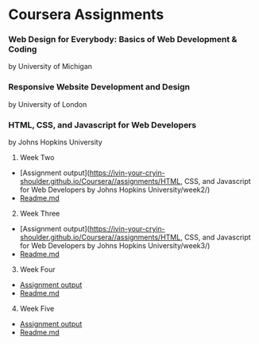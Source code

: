 # Coursera Assignments


### Web Design for Everybody: Basics of Web Development & Coding
by University of Michigan



### Responsive Website Development and Design
by University of London



### HTML, CSS, and Javascript for Web Developers
by Johns Hopkins University
1. Week Two
  * [Assignment output](https://ivin-your-cryin-shoulder.github.io/Coursera//assignments/HTML, CSS, and Javascript for Web Developers by Johns Hopkins University/week2/)
  * [Readme.md](https://github.com/ivin-your-cryin-shoulder/Coursera/blob/main/assignments/HTML%2C%20CSS%2C%20and%20Javascript%20for%20Web%20Developers%20by%20Johns%20Hopkins%20University/week2/assignment-2.md/Assignment-2.md)
  
  
2. Week Three
  * [Assignment output](https://ivin-your-cryin-shoulder.github.io/Coursera//assignments/HTML, CSS, and Javascript for Web Developers by Johns Hopkins University/week3/)
  * [Readme.md](https://github.com/ivin-your-cryin-shoulder/Coursera/blob/main/assignments/HTML%2C%20CSS%2C%20and%20Javascript%20for%20Web%20Developers%20by%20Johns%20Hopkins%20University/week3/assignment-3.md/Assignment-3.md)
  
3. Week Four
  * [Assignment output](https://github.com/ivin-your-cryin-shoulder/Coursera/blob/main/assignments/HTML%2C%20CSS%2C%20and%20Javascript%20for%20Web%20Developers%20by%20Johns%20Hopkins%20University/week4/assignment4-solution-starter/easier/index.html)
  * [Readme.md](https://github.com/ivin-your-cryin-shoulder/Coursera/blob/main/assignments/HTML%2C%20CSS%2C%20and%20Javascript%20for%20Web%20Developers%20by%20Johns%20Hopkins%20University/week4/Assignment-4.md)

4. Week Five
  * [Assignment output](https://github.com/ivin-your-cryin-shoulder/Coursera/blob/main/assignments/HTML%2C%20CSS%2C%20and%20Javascript%20for%20Web%20Developers%20by%20Johns%20Hopkins%20University/week5/assignment5-solution-starter/index.html)
  * [Readme.md](https://github.com/ivin-your-cryin-shoulder/Coursera/blob/main/assignments/HTML%2C%20CSS%2C%20and%20Javascript%20for%20Web%20Developers%20by%20Johns%20Hopkins%20University/week5/Assignment-5.md)
  
